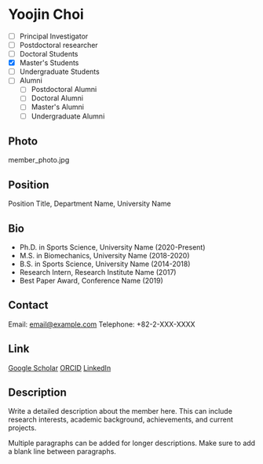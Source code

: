 # Yoojin Choi

- [ ] Principal Investigator
- [ ] Postdoctoral researcher
- [ ] Doctoral Students
- [x] Master's Students
- [ ] Undergraduate Students
- [ ] Alumni
  - [ ] Postdoctoral Alumni
  - [ ] Doctoral Alumni
  - [ ] Master's Alumni
  - [ ] Undergraduate Alumni

## Photo
member_photo.jpg

## Position
Position Title, Department Name, University Name

## Bio
- Ph.D. in Sports Science, University Name (2020-Present)
- M.S. in Biomechanics, University Name (2018-2020)
- B.S. in Sports Science, University Name (2014-2018)
- Research Intern, Research Institute Name (2017)
- Best Paper Award, Conference Name (2019)

## Contact
Email: email@example.com
Telephone: +82-2-XXX-XXXX

## Link
[Google Scholar](https://scholar.google.com/citations?user=XXXX)
[ORCID](https://orcid.org/XXXX-XXXX-XXXX-XXXX)
[LinkedIn](https://www.linkedin.com/in/username)

## Description
Write a detailed description about the member here. This can include research interests, academic background, achievements, and current projects.

Multiple paragraphs can be added for longer descriptions. Make sure to add a blank line between paragraphs. 